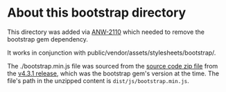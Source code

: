 # About this bootstrap directory

This directory was added via [ANW-2110](https://archivesspace.atlassian.net/browse/ANW-2110) which needed to remove the bootstrap gem dependency.

It works in conjunction with public/vendor/assets/stylesheets/bootstrap/.

The ./bootstrap.min.js file was sourced from the [source code zip file](https://github.com/twbs/bootstrap/archive/refs/tags/v4.3.1.zip) from the [v4.3.1 release](https://github.com/twbs/bootstrap/releases/tag/v4.3.1), which was the bootstrap gem's version at the time. The file's path in the unzipped content is `dist/js/bootstrap.min.js`.
